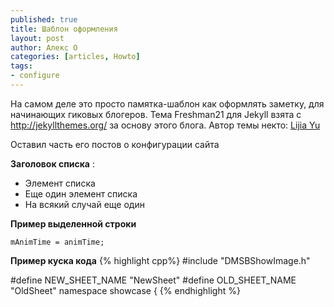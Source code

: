 ```yaml
---
published: true
title: Шаблон оформления
layout: post
author: Алекс О 
categories: [articles, Howto]
tags:
- configure
---
```


На самом деле это просто памятка-шаблон как оформлять заметку, для начинающих гиковых блогеров.
Тема Freshman21 для Jekyll взята c http://jekyllthemes.org/ за основу этого блога. Автор темы некто:  [Lijia Yu](http://yulijia.net/freshman21/)

Оставил часть его постов о конфигурации сайта

**Заголовок списка** :

  - Элемент списка
  - Еще один элемент списка
  - На всякий случай еще один

**Пример выделенной строки**

`mAnimTime = animTime;`

**Пример куска кода**
{% highlight cpp%}
#include "DMSBShowImage.h"

#define NEW_SHEET_NAME "NewSheet"
#define OLD_SHEET_NAME "OldSheet"
namespace showcase {
{% endhighlight %}
